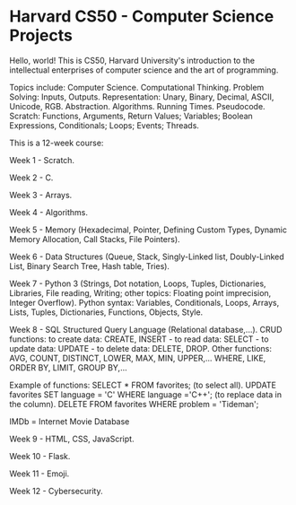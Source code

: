 # Harvard CS50 - Computer Science Projects
Hello, world! This is CS50, Harvard University's introduction to the intellectual enterprises of computer science and the art of programming.

Topics include: Computer Science. Computational Thinking. Problem Solving: Inputs, Outputs. Representation: Unary, Binary, Decimal, ASCII, Unicode, RGB. Abstraction. Algorithms. Running Times. Pseudocode. Scratch: Functions, Arguments, Return Values; Variables; Boolean Expressions, Conditionals; Loops; Events; Threads.

This is a 12-week course:

Week 1 - Scratch.

Week 2 - C.

Week 3 - Arrays.

Week 4 - Algorithms.

Week 5 - Memory (Hexadecimal, Pointer, Defining Custom Types, Dynamic Memory Allocation, Call Stacks, File Pointers).

Week 6 - Data Structures (Queue, Stack, Singly-Linked list, Doubly-Linked List, Binary Search Tree, Hash table, Tries).

Week 7 - Python 3 (Strings, Dot notation, Loops, Tuples, Dictionaries, Libraries, File reading, Writing; other topics: Floating point imprecision, Integer Overflow).
Python syntax: Variables, Conditionals, Loops, Arrays, Lists, Tuples, Dictionaries, Functions, Objects, Style.

Week 8 - SQL Structured Query Language (Relational database,...).
CRUD functions: 
        to create data: CREATE, INSERT
      - to read data: SELECT
      - to update data: UPDATE
      - to delete data: DELETE, DROP.
 Other functions: AVG, COUNT, DISTINCT, LOWER, MAX, MIN, UPPER,...
WHERE, LIKE, ORDER BY, LIMIT, GROUP BY,...

Example of functions:
SELECT * FROM favorites;  (to select all).
UPDATE favorites SET language = 'C' WHERE language ='C++';  (to replace data in the column).
DELETE FROM favorites WHERE problem = 'Tideman';

IMDb = Internet Movie Database

Week 9 - HTML, CSS, JavaScript.

Week 10 - Flask.

Week 11 - Emoji.

Week 12 - Cybersecurity.


